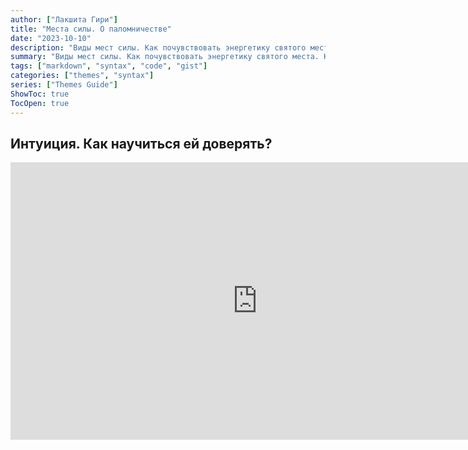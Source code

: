 ```yaml
---
author: ["Лакшита Гири"]
title: "Места силы. О паломничестве"
date: "2023-10-10"
description: "Виды мест силы. Как почувствовать энергетику святого места. Как получить благодать от паломничества."
summary: "Виды мест силы. Как почувствовать энергетику святого места. Как получить благодать от паломничества."
tags: ["markdown", "syntax", "code", "gist"]
categories: ["themes", "syntax"]
series: ["Themes Guide"]
ShowToc: true
TocOpen: true
---
```


## Интуиция. Как научиться ей доверять?

<iframe style="position:absolute;" src="https://www.youtube.com/embed/TENB9nky7wo" allowfullscreen="" width="790" height="444" frameborder="0"></iframe>

- Виды мест силы.
- Как почувствовать энергетику святого места.
- Как получить благодать от паломничества.
- Как образуются рукотворные места силы.
